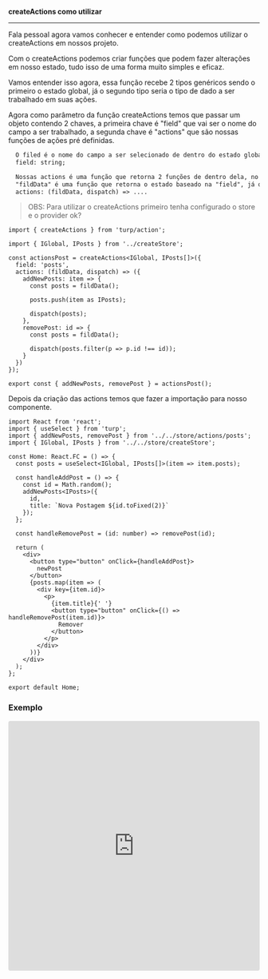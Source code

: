 
**createActions como utilizar**

------------

Fala pessoal agora vamos conhecer e entender como podemos utilizar o createActions em nossos projeto.

Com o createActions podemos criar funções que podem fazer alterações em nosso estado, tudo isso de uma forma muito simples e eficaz.

Vamos entender isso agora, essa função recebe 2 tipos genéricos sendo o primeiro o estado global, já o segundo tipo seria o tipo de dado a ser trabalhado em suas ações.

Agora como parâmetro da função createActions temos que passar um objeto contendo 2 chaves, a primeira chave é "field" que vai ser o nome do campo a ser trabalhado, a segunda chave é "actions" que são nossas funções de ações pré definidas.


```txt
  O filed é o nome do campo a ser selecionado de dentro do estado global.
  field: string;

  Nossas actions é uma função que retorna 2 funções de dentro dela, no exemplo abaixo
  "fildData" é uma função que retorna o estado baseado na "field", já o dispatch é uma função de atualização.
  actions: (fildData, dispatch) => ....
```

>OBS: Para utilizar o createActions primeiro tenha configurado o store e o provider ok?


```tsx
import { createActions } from 'turp/action';

import { IGlobal, IPosts } from '../createStore';

const actionsPost = createActions<IGlobal, IPosts[]>({
  field: 'posts',
  actions: (fildData, dispatch) => ({
    addNewPosts: item => {
      const posts = fildData();

      posts.push(item as IPosts);

      dispatch(posts);
    },
    removePost: id => {
      const posts = fildData();

      dispatch(posts.filter(p => p.id !== id));
    }
  })
});

export const { addNewPosts, removePost } = actionsPost();

```

Depois da criação das actions temos que fazer a importação para nosso componente.

```tsx
import React from 'react';
import { useSelect } from 'turp';
import { addNewPosts, removePost } from '../../store/actions/posts';
import { IGlobal, IPosts } from '../../store/createStore';

const Home: React.FC = () => {
  const posts = useSelect<IGlobal, IPosts[]>(item => item.posts);

  const handleAddPost = () => {
    const id = Math.random();
    addNewPosts<IPosts>({
      id,
      title: `Nova Postagem ${id.toFixed(2)}`
    });
  };

  const handleRemovePost = (id: number) => removePost(id);

  return (
    <div>
      <button type="button" onClick={handleAddPost}>
        newPost
      </button>
      {posts.map(item => (
        <div key={item.id}>
          <p>
            {item.title}{' '}
            <button type="button" onClick={() => handleRemovePost(item.id)}>
              Remover
            </button>
          </p>
        </div>
      ))}
    </div>
  );
};

export default Home;

```

### Exemplo

<iframe src="https://stackblitz.com/edit/react-ts-fmv7qg?embed=1&file=src/store/actions/posts.ts"
     style="width:100%; height:500px; border:0; border-radius: 4px; overflow:hidden;"
     title="useSelect"
     allow="accelerometer; ambient-light-sensor; camera; encrypted-media; geolocation; gyroscope; hid; microphone; midi; payment; usb; vr; xr-spatial-tracking"
     sandbox="allow-forms allow-modals allow-popups allow-presentation allow-same-origin allow-scripts"
   ></iframe>
